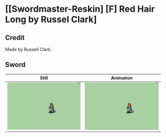 # [\[Swordmaster-Reskin\] \[F\] Red Hair Long by Russel Clark]

## Credit

Made by Russell Clark.
	
## Sword

| Still | Animation |
| :---: | :-------: |
| ![Sword still](./Sword_000.png) | ![Sword animation](./Sword.gif) |

